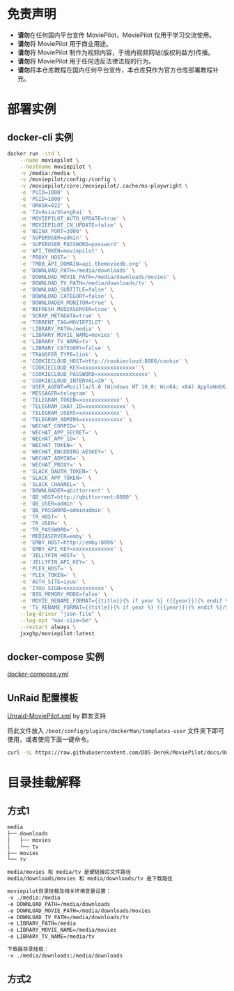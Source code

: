 # 免责声明

- **请勿**在任何国内平台宣传 MoviePilot，MoviePilot 仅用于学习交流使用。
- **请勿**将 MoviePilot 用于商业用途。
- **请勿**将 MoviePilot 制作为视频内容，于境内视频网站(版权利益方)传播。
- **请勿**将 MoviePilot 用于任何违反法律法规的行为。
- **请勿**将本仓库教程在国内任何平台宣传，本仓库**只**作为官方仓库部署教程补充。

# 部署实例

## docker-cli 实例

```bash
docker run -itd \
    --name moviepilot \
    --hostname moviepilot \
    -v /media:/media \
    -v /moviepilot/config:/config \
    -v /moviepilot/core:/moviepilot/.cache/ms-playwright \
    -e 'PUID=1000' \
    -e 'PGID=1000' \
    -e 'UMASK=022' \
    -e 'TZ=Asia/Shanghai' \
    -e 'MOVIEPILOT_AUTO_UPDATE=true' \
    -e 'MOVIEPILOT_CN_UPDATE=false' \
    -e 'NGINX_PORT=3000' \
    -e 'SUPERUSER=admin' \
    -e 'SUPERUSER_PASSWORD=password' \
    -e 'API_TOKEN=moviepilot' \
    -e 'PROXY_HOST=' \
    -e 'TMDB_API_DOMAIN=api.themoviedb.org' \
    -e 'DOWNLOAD_PATH=/media/downloads' \
    -e 'DOWNLOAD_MOVIE_PATH=/media/downloads/movies' \
    -e 'DOWNLOAD_TV_PATH=/media/downloads/tv' \
    -e 'DOWNLOAD_SUBTITLE=false' \
    -e 'DOWNLOAD_CATEGORY=false' \
    -e 'DOWNLOADER_MONITOR=true' \
    -e 'REFRESH_MEDIASERVER=true' \
    -e 'SCRAP_METADATA=true' \
    -e 'TORRENT_TAG=MOVIEPILOT' \
    -e 'LIBRARY_PATH=/media' \
    -e 'LIBRARY_MOVIE_NAME=movies' \
    -e 'LIBRARY_TV_NAME=tv' \
    -e 'LIBRARY_CATEGORY=false' \
    -e 'TRANSFER_TYPE=link' \
    -e 'COOKIECLOUD_HOST=http://cookiecloud:8088/cookie' \
    -e 'COOKIECLOUD_KEY=xxxxxxxxxxxxxxxxx' \
    -e 'COOKIECLOUD_PASSWORD=xxxxxxxxxxxxxxxx' \
    -e 'COOKIECLOUD_INTERVAL=20' \
    -e 'USER_AGENT=Mozilla/5.0 (Windows NT 10.0; Win64; x64) AppleWebKit/537.36 (KHTML, like Gecko) Chrome/98.0.4758.102 Safari/537.36' \
    -e 'MESSAGER=telegram' \
    -e 'TELEGRAM_TOKEN=xxxxxxxxxxxxx' \
    -e 'TELEGRAM_CHAT_ID=xxxxxxxxxxxxx' \
    -e 'TELEGRAM_USERS=xxxxxxxxxxxxx' \
    -e 'TELEGRAM_ADMINS=xxxxxxxxxxxxx' \
    -e 'WECHAT_CORPID=' \
    -e 'WECHAT_APP_SECRET=' \
    -e 'WECHAT_APP_ID=' \
    -e 'WECHAT_TOKEN=' \
    -e 'WECHAT_ENCODING_AESKEY=' \
    -e 'WECHAT_ADMINS=' \
    -e 'WECHAT_PROXY=' \
    -e 'SLACK_OAUTH_TOKEN=' \
    -e 'SLACK_APP_TOKEN=' \
    -e 'SLACK_CHANNEL=' \
    -e 'DOWNLOADER=qbittorrent' \
    -e 'QB_HOST=http://qbittorrent:8080' \
    -e 'QB_USER=admin' \
    -e 'QB_PASSWORD=adminadmin' \
    -e 'TR_HOST=' \
    -e 'TR_USER=' \
    -e 'TR_PASSWORD=' \
    -e 'MEDIASERVER=emby' \
    -e 'EMBY_HOST=http://emby:8096' \
    -e 'EMBY_API_KEY=xxxxxxxxxxxxx' \
    -e 'JELLYFIN_HOST=' \
    -e 'JELLYFIN_API_KEY=' \
    -e 'PLEX_HOST=' \
    -e 'PLEX_TOKEN=' \
    -e 'AUTH_SITE=iyuu' \
    -e 'IYUU_SIGN=xxxxxxxxxxxxx' \
    -e 'BIG_MEMORY_MODE=false' \
    -e 'MOVIE_RENAME_FORMAT={{title}}{% if year %} ({{year}}){% endif %}/{{title}}{% if year %} ({{year}}){% endif %}{% if part %}-{{part}}{% endif %}{% if videoFormat %} - {{videoFormat}}{% endif %}{{fileExt}}' \
    -e 'TV_RENAME_FORMAT={{title}}{% if year %} ({{year}}){% endif %}/Season {{season}}/{{title}} - {{season_episode}}{% if part %}-{{part}}{% endif %}{% if episode %} - 第 {{episode}} 集{% endif %}{{fileExt}}' \
    --log-driver "json-file" \
    --log-opt "max-size=5m" \
    --restart always \
    jxxghp/moviepilot:latest
```

## docker-compose 实例

[docker-compose.yml](https://raw.githubusercontent.com/DDS-Derek/MoviePilot/docs/docker-compose.yml)

## UnRaid 配置模板

[Unraid-MoviePilot.xml](https://raw.githubusercontent.com/DDS-Derek/MoviePilot/docs/Unraid-MoviePilot.xml) by 群友支持

将此文件放入 `/boot/config/plugins/dockerMan/templates-user` 文件夹下即可使用，或者使用下面一键命令。

```bash
curl -sL https://raw.githubusercontent.com/DDS-Derek/MoviePilot/docs/Unraid-MoviePilot.xml -o /boot/config/plugins/dockerMan/templates-user/MoviePilot.xml
```

# 目录挂载解释

## 方式1

```bash
media
├── downloads
│   ├── movies
│   └── tv
├── movies
└── tv

media/movies 和 media/tv 是硬链接后文件路径
media/downloads/movies 和 media/downloads/tv 是下载路径

moviepilot目录挂载及相关环境变量设置：
-v ./media:/media
-e DOWNLOAD_PATH=/media/downloads
-e DOWNLOAD_MOVIE_PATH=/media/downloads/movies
-e DOWNLOAD_TV_PATH=/media/downloads/tv
-e LIBRARY_PATH=/media
-e LIBRARY_MOVIE_NAME=/media/movies
-e LIBRARY_TV_NAME=/media/tv

下载器目录挂载：
-v ./media/downloads:/media/downloads
```

## 方式2

[](./img/hardlink_v_2.jpg)